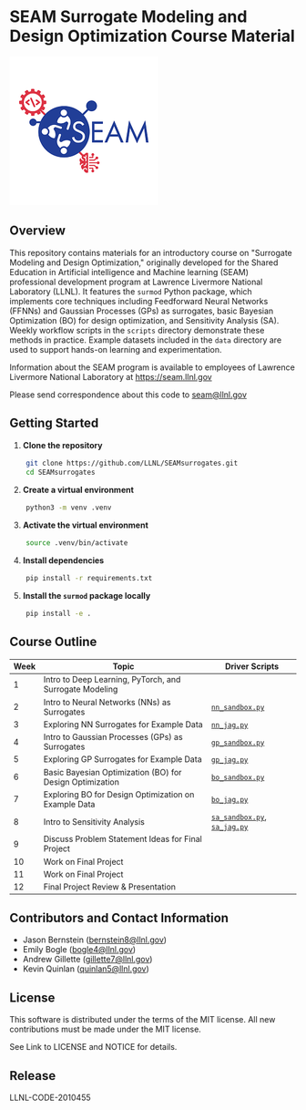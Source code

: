 # SEAM Surrogate Modeling and Design Optimization Course Material

![](SEAM_Logo_2025-01.png)

## Overview  

This repository contains materials for an introductory course on "Surrogate Modeling and Design Optimization," originally developed for the Shared Education in Artificial intelligence and Machine learning (SEAM) professional development program at Lawrence Livermore National Laboratory (LLNL). It features the `surmod` Python package, which implements core techniques including Feedforward Neural Networks (FFNNs) and Gaussian Processes (GPs) as surrogates, basic Bayesian Optimization (BO) for design optimization, and Sensitivity Analysis (SA). Weekly workflow scripts in the `scripts` directory demonstrate these methods in practice. Example datasets included in the `data` directory are used to support hands-on learning and experimentation.  

Information about the SEAM program is available to employees of Lawrence Livermore National Laboratory at https://seam.llnl.gov  

Please send correspondence about this code to seam@llnl.gov  

## Getting Started

1. **Clone the repository**
```bash
    git clone https://github.com/LLNL/SEAMsurrogates.git
    cd SEAMsurrogates
```

2. **Create a virtual environment**
```bash
    python3 -m venv .venv
```

3. **Activate the virtual environment**
```bash
    source .venv/bin/activate
```

4. **Install dependencies**
```bash
    pip install -r requirements.txt
```

5. **Install the `surmod` package locally**
```bash
    pip install -e .
```

## Course Outline

| Week | Topic                                                    | Driver Scripts                                                                                                       |
| ---- | -------------------------------------------------------- | -------------------------------------------------------------------------------------------------------------------- |
| 1    | Intro to Deep Learning, PyTorch, and Surrogate Modeling  |                                                                                                                      |
| 2    | Intro to Neural Networks (NNs) as Surrogates             | [`nn_sandbox.py`](scripts/neural_network/nn_sandbox.py)                                                              |
| 3    | Exploring NN Surrogates for Example Data                 | [`nn_jag.py`](scripts/neural_network/nn_jag.py)                                                                      |
| 4    | Intro to Gaussian Processes (GPs) as Surrogates          | [`gp_sandbox.py`](scripts/gaussian_process_regression/gp_sandbox.py)                                                 |
| 5    | Exploring GP Surrogates for Example Data                 | [`gp_jag.py`](scripts/gaussian_process_regression/gp_jag.py)                                                         |
| 6    | Basic Bayesian Optimization (BO) for Design Optimization | [`bo_sandbox.py`](scripts/bayesian_optimization/bo_sandbox.py)                                                       |
| 7    | Exploring BO for Design Optimization on Example Data     | [`bo_jag.py`](scripts/bayesian_optimization/bo_jag.py)                                                               |
| 8    | Intro to Sensitivity Analysis                            | [`sa_sandbox.py`](scripts/sensitivity_analysis/sa_sandbox.py), [`sa_jag.py`](scripts/sensitivity_analysis/sa_jag.py) |
| 9    | Discuss Problem Statement Ideas for Final Project        |                                                                                                                      |
| 10   | Work on Final Project                                    |                                                                                                                      |
| 11   | Work on Final Project                                    |                                                                                                                      |
| 12   | Final Project Review & Presentation                      |                                                                                                                      |

## Contributors and Contact Information

- Jason Bernstein ([bernstein8@llnl.gov](mailto:bernstein8@llnl.gov))
- Emily Bogle ([bogle4@llnl.gov](mailto:bogle4@llnl.gov))
- Andrew Gillette ([gillette7@llnl.gov](mailto:gillette7@llnl.gov))
- Kevin Quinlan ([quinlan5@llnl.gov](mailto:quinlan5@llnl.gov))


## License

This software is distributed under the terms of the MIT license. All new contributions must be made under the MIT license.

See Link to LICENSE and NOTICE for details.

## Release

LLNL-CODE-2010455